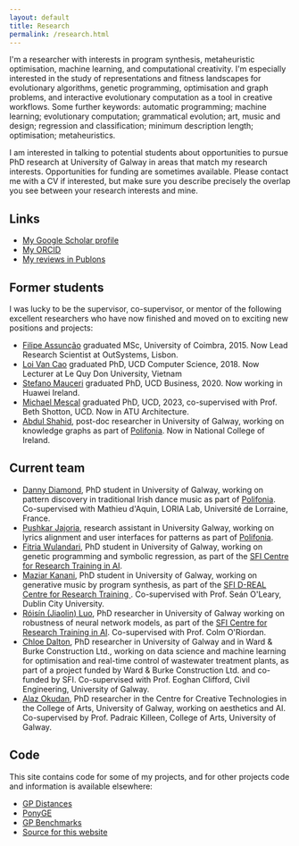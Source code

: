 ```yaml
---
layout: default
title: Research
permalink: /research.html
---
```


I'm a researcher with interests in program synthesis, metaheuristic optimisation,
machine learning, and computational creativity. I'm
especially interested in the study of representations and fitness
landscapes for evolutionary algorithms, genetic programming,
optimisation and graph problems, and interactive evolutionary
computation as a tool in creative workflows. Some further keywords: automatic programming; machine learning;
evolutionary computation; grammatical evolution; art, music and design; regression and
classification; minimum description length; optimisation;
metaheuristics.

I am interested in talking to potential students about opportunities
to pursue PhD research at University of Galway in areas that match my research
interests. Opportunities for 
funding are sometimes available. Please contact me with a CV if interested, but make sure you describe precisely the overlap you see between your research interests and mine.


## Links

* [My Google Scholar profile](https://scholar.google.com/citations?user=nKNOv8oAAAAJ&hl=en)
* [My ORCID](http://orcid.org/0000-0002-1402-6995)
* [My reviews in Publons](https://publons.com/author/402776/james-mcdermott)

## Former students

I was lucky to be the supervisor, co-supervisor, or mentor of the following excellent researchers who have now finished and moved on to exciting new positions and projects:

* [Filipe Assunção](https://scholar.google.com/citations?user=qg-jmM4AAAAJ&hl=en&oi=ao) graduated MSc, University of Coimbra, 2015. Now Lead Research Scientist at OutSystems, Lisbon.
* [Loi Van Cao](https://scholar.google.com/citations?user=7A6srrQAAAAJ&hl=en) graduated PhD, UCD Computer Science, 2018. Now Lecturer at Le Quy Don University, Vietnam
* [Stefano Mauceri](https://scholar.google.com/citations?hl=en&user=386TpcYAAAAJ) graduated PhD, UCD Business, 2020. Now working in Huawei Ireland.
* [Michael Mescal](https://www.irishtimes.com/business/technology/en-perium-makes-life-a-lot-easier-for-building-professionals-1.3328762) graduated PhD, UCD, 2023, co-supervised with Prof. Beth Shotton, UCD. Now in ATU Architecture.
* [Abdul Shahid](https://scholar.google.com/citations?user=gOjuEUgAAAAJ&hl=en&oi=ao), post-doc researcher in University of Galway, working on knowledge graphs as part of [Polifonia](https://polifonia-project.eu/). Now in National College of Ireland.


## Current team

* [Danny Diamond](https://dannydiamond.ie/), PhD student in University of Galway, working on pattern discovery in traditional Irish dance music as part of [Polifonia](https://polifonia-project.eu/). Co-supervised with Mathieu d'Aquin, LORIA Lab, Université de Lorraine, France.
* [Pushkar Jajoria](https://ch.linkedin.com/in/pushkar-jajoria), research assistant in University Galway, working on lyrics alignment and user interfaces for patterns as part of [Polifonia](https://polifonia-project.eu/).
* [Fitria Wulandari](https://fitriaramlan.github.io/Portfolio/), PhD student in University of Galway, working on genetic programming and symbolic regression, as part of the [SFI Centre for Research Training in AI](https://www.crt-ai.ie/).
* [Maziar Kanani](https://soundcloud.com/maziar-kanani), PhD student in University of Galway, working on generative music by program synthesis, as part of the [SFI D-REAL Centre for Research Training ](https://d-real.ie/). Co-supervised with Prof. Seán O'Leary, Dublin City University.
* [Róisín (Jiaolin) Luo](https://scholar.google.com/citations?hl=en&user=X33n9mAAAAAJ), PhD researcher in University of Galway working on robustness of neural network models, as part of the [SFI Centre for Research Training in AI](https://www.crt-ai.ie/). Co-supervised with Prof. Colm O'Riordan.
* [Chloe Dalton](https://www.linkedin.com/in/chloe-dalton-b87747206/), PhD researcher in University of Galway and in Ward & Burke Construction Ltd., working on data science and machine learning for optimisation and real-time control of wastewater treatment plants, as part of a project funded by Ward & Burke Construction Ltd. and co-funded by SFI. Co-supervised with Prof. Eoghan Clifford, Civil Engineering, University of Galway.
* [Alaz Okudan](https://scholar.google.com/citations?user=0UXcs0kAAAAJ), PhD researcher in the Centre for Creative Technologies in the College of Arts, University of Galway, working on aesthetics and AI. Co-supervised by Prof. Padraic Killeen, College of Arts, University of Galway.


## Code

This site contains code for some of my projects, and for other
projects code and information is available elsewhere:

* [GP Distances](https://github.com/jmmcd/GPDistance)
* [PonyGE](http://ponyge.googlecode.com)
* [GP Benchmarks](http://gpbenchmarks.org/)
* [Source for this website](https://github.com/jmmcd/jmmcd.github.com)
